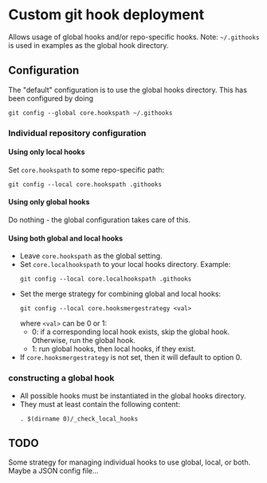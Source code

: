# Custom git hook deployment

Allows usage of global hooks and/or repo-specific hooks.
Note: `~/.githooks` is used in examples as the global hook directory.

## Configuration
The "default" configuration is to use the global hooks directory.
This has been configured by doing
```
git config --global core.hookspath ~/.githooks
```

### Individual repository configuration

#### Using only local hooks
Set `core.hookspath` to some repo-specific path:
```
git config --local core.hookspath .githooks
```


#### Using only global hooks
Do nothing - the global configuration takes care of this.


#### Using both global and local hooks
* Leave `core.hookspath` as the global setting.
* Set `core.localhookspath` to your local hooks directory. Example:
  ```
  git config --local core.localhookspath .githooks
  ```
* Set the merge strategy for combining global and local hooks:
  ```
  git config --local core.hooksmergestrategy <val>
  ```
  where `<val>` can be 0 or 1:
  * 0: if a corresponding local hook exists, skip the global hook. Otherwise, run the global hook.
  * 1: run global hooks, then local hooks, if they exist.
* If `core.hooksmergestrategy` is not set, then it will default to option 0.


### constructing a global hook
* All possible hooks must be instantiated in the global hooks directory.
* They must at least contain the following content:
  ```
  . $(dirname 0)/_check_local_hooks
  ```


## TODO
Some strategy for managing individual hooks to use global, local, or both.
Maybe a JSON config file...
